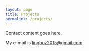 ```yaml
---
layout: page
title: Projects
permalink: /projects/
---
```


Contact content goes here.

My e-mail is [lingboz2015@gmail.com](mailto:lingboz2015@gmail.com).
